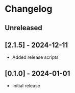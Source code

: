 # Changelog

## Unreleased

## [2.1.5] - 2024-12-11

- Added release scripts


## [0.1.0] - 2024-01-01

- Initial release
